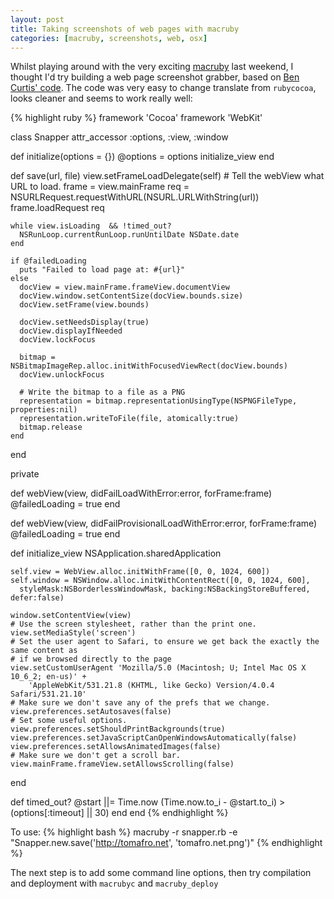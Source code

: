 ```yaml
---
layout: post
title: Taking screenshots of web pages with macruby
categories: [macruby, screenshots, web, osx]
---
```

Whilst playing around with the very exciting [macruby](http://macruby.org) last weekend, I thought I'd try building a web page screenshot grabber, based on [Ben Curtis' code](http://www.bencurtis.com/?p=128).  The code was very easy to change translate from `rubycocoa`, looks cleaner and seems to work really well:

{% highlight ruby %}
framework 'Cocoa'
framework 'WebKit'

class Snapper
  attr_accessor :options, :view, :window
  
  def initialize(options = {})
    @options = options
    initialize_view
  end
  
  def save(url, file)
    view.setFrameLoadDelegate(self)
    # Tell the webView what URL to load.
    frame = view.mainFrame
    req = NSURLRequest.requestWithURL(NSURL.URLWithString(url))
		frame.loadRequest req
    
    while view.isLoading  && !timed_out?
      NSRunLoop.currentRunLoop.runUntilDate NSDate.date
    end
    
    if @failedLoading
      puts "Failed to load page at: #{url}"
    else
      docView = view.mainFrame.frameView.documentView
      docView.window.setContentSize(docView.bounds.size)
      docView.setFrame(view.bounds)
    
      docView.setNeedsDisplay(true)
      docView.displayIfNeeded
      docView.lockFocus
    
      bitmap = NSBitmapImageRep.alloc.initWithFocusedViewRect(docView.bounds)
      docView.unlockFocus

      # Write the bitmap to a file as a PNG
      representation = bitmap.representationUsingType(NSPNGFileType, properties:nil)
      representation.writeToFile(file, atomically:true)
      bitmap.release
    end
  end
  
  private
  
  def webView(view, didFailLoadWithError:error, forFrame:frame)
    @failedLoading = true
  end
  
  def webView(view, didFailProvisionalLoadWithError:error, forFrame:frame)
    @failedLoading = true
  end
  
  def initialize_view
    NSApplication.sharedApplication    
    
    self.view = WebView.alloc.initWithFrame([0, 0, 1024, 600])
    self.window = NSWindow.alloc.initWithContentRect([0, 0, 1024, 600],
      styleMask:NSBorderlessWindowMask, backing:NSBackingStoreBuffered, defer:false)
      
    window.setContentView(view)    
    # Use the screen stylesheet, rather than the print one.
    view.setMediaStyle('screen')
    # Set the user agent to Safari, to ensure we get back the exactly the same content as 
    # if we browsed directly to the page
    view.setCustomUserAgent 'Mozilla/5.0 (Macintosh; U; Intel Mac OS X 10_6_2; en-us)' +
        'AppleWebKit/531.21.8 (KHTML, like Gecko) Version/4.0.4 Safari/531.21.10'
    # Make sure we don't save any of the prefs that we change.
    view.preferences.setAutosaves(false)
    # Set some useful options.
    view.preferences.setShouldPrintBackgrounds(true)
    view.preferences.setJavaScriptCanOpenWindowsAutomatically(false)
    view.preferences.setAllowsAnimatedImages(false)
    # Make sure we don't get a scroll bar.
    view.mainFrame.frameView.setAllowsScrolling(false)
  end
  
  def timed_out?
    @start ||= Time.now
    (Time.now.to_i - @start.to_i) > (options[:timeout] || 30)
  end
end
{% endhighlight %}

To use: 
{% highlight bash %}
macruby -r snapper.rb -e "Snapper.new.save('http://tomafro.net', 'tomafro.net.png')"
{% endhighlight %}

The next step is to add some command line options, then try compilation and deployment with `macrubyc` and `macruby_deploy`
